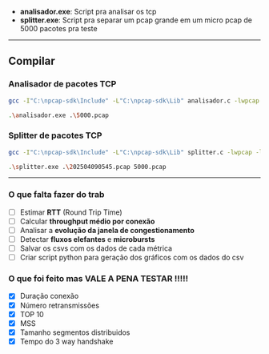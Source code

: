 - **analisador.exe**: Script pra analisar os tcp 
- **splitter.exe**: Script pra separar um pcap grande em um micro pcap de 5000 pacotes pra teste 

---

## Compilar

### Analisador de pacotes TCP
```bash
gcc -I"C:\npcap-sdk\Include" -L"C:\npcap-sdk\Lib" analisador.c -lwpcap -lws2_32 -o analisador.exe
```

```bash
.\analisador.exe .\5000.pcap
```

### Splitter de pacotes TCP
```bash
gcc -I"C:\npcap-sdk\Include" -L"C:\npcap-sdk\Lib" splitter.c -lwpcap -lws2_32 -o splitter.exe
```

```bash
.\splitter.exe .\202504090545.pcap 5000.pcap
```

---

### O que falta fazer do trab

- [ ] Estimar **RTT** (Round Trip Time)
- [ ] Calcular **throughput médio por conexão**
- [ ] Analisar a **evolução da janela de congestionamento**
- [ ] Detectar **fluxos elefantes** e **microbursts**
- [ ] Salvar os csvs com os dados de cada métrica
- [ ] Criar script python para geração dos gráficos com os dados do csv 

### O que foi feito mas VALE A PENA TESTAR !!!!!
- [X] Duração conexão
- [X] Número retransmissões
- [X] TOP 10
- [X] MSS
- [X] Tamanho segmentos distribuidos
- [X] Tempo do 3 way handshake
